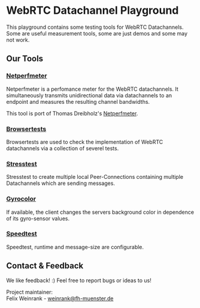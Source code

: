 # WebRTC Datachannel Playground
This playground contains some testing tools for WebRTC Datachannels. Some are useful measurement tools, some are just demos and some may not work.

## Our Tools
### [Netperfmeter](https://cdn.rawgit.com/nplab/WebRTC-Datachannel-Playground/master/netperfmeter/netperfmeter.html)
Netperfmeter is a perfomance meter for the WebRTC datachannels. It simultaneously transmits unidirectional data via datachannels to an endpoint and measures the resulting channel bandwidths.

This tool is port of Thomas Dreibholz's [Netperfmeter](https://www.uni-due.de/~be0001/netperfmeter/).

### [Browsertests](https://cdn.rawgit.com/nplab/WebRTC-Datachannel-Playground/master/conformance-tests/conformance-tests.html)
Browsertests are used to check the implementation of WebRTC datachannels via a collection of severel tests.

### [Stresstest](https://cdn.rawgit.com/nplab/WebRTC-Datachannel-Playground/master/stresstest/stresstest.html)
Stresstest to create multiple local Peer-Connections containing multiple Datachannels which are sending messages.

### [Gyrocolor](https://cdn.rawgit.com/nplab/WebRTC-Datachannel-Playground/master/gyrocolor/gyrocolor.html)
If available, the client changes the servers background color in dependence of its gyro-sensor values.

### [Speedtest](https://cdn.rawgit.com/nplab/WebRTC-Datachannel-Playground/master/speedtest/speedtest.html)
Speedtest, runtime and message-size are configurable. 

## Contact & Feedback
We like feedback! :)
  Feel free to report bugs or ideas to us!

Project maintainer:<br/>Felix Weinrank - weinrank@fh-muenster.de


